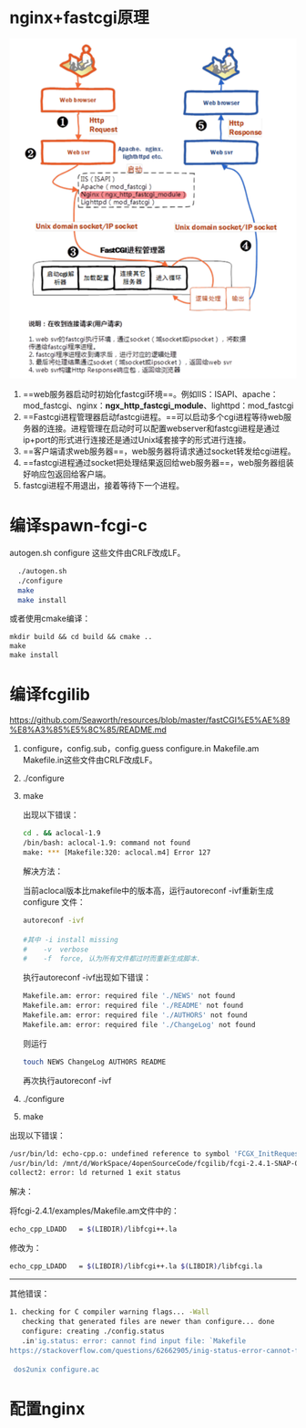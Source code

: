 # nginx+fastcgi原理

![image-20230228211304779](image/image-20230228211304779.png)

1. ==web服务器启动时初始化fastcgi环境==。例如IIS：ISAPI、apache：mod_fastcgi、nginx：**ngx_http_fastcgi_module**、lighttpd：mod_fastcgi
2. ==Fastcgi进程管理器启动fastcgi进程。==可以启动多个cgi进程等待web服务器的连接。进程管理在启动时可以配置webserver和fastcgi进程是通过ip+port的形式进行连接还是通过Unix域套接字的形式进行连接。
3. ==客户端请求web服务器==，web服务器将请求通过socket转发给cgi进程。
4. ==fastcgi进程通过socket把处理结果返回给web服务器==，web服务器组装好响应包返回给客户端。
5. fastcgi进程不用退出，接着等待下一个进程。

# 编译spawn-fcgi-c

autogen.sh configure 这些文件由CRLF改成LF。

```bash
  ./autogen.sh
  ./configure
  make
  make install
```

或者使用cmake编译：

```
mkdir build && cd build && cmake .. 
make
make install
```



# 编译fcgilib

https://github.com/Seaworth/resources/blob/master/fastCGI%E5%AE%89%E8%A3%85%E5%8C%85/README.md

1. configure，config.sub，config.guess configure.in Makefile.am Makefile.in这些文件由CRLF改成LF。

2. ./configure

3. make

   出现以下错误：

   ```bash
   cd . && aclocal-1.9
   /bin/bash: aclocal-1.9: command not found
   make: *** [Makefile:320: aclocal.m4] Error 127
   ```

   解决方法：

   当前aclocal版本比makefile中的版本高，运行autoreconf -ivf重新生成configure 文件：

   ```bash
   autoreconf -ivf
   
   #其中 -i install missing
   #    -v  verbose
   #    -f  force, 认为所有文件都过时而重新生成脚本.
   ```
   
   执行autoreconf -ivf出现如下错误：
   
   ```bash
   Makefile.am: error: required file './NEWS' not found
   Makefile.am: error: required file './README' not found
   Makefile.am: error: required file './AUTHORS' not found
   Makefile.am: error: required file './ChangeLog' not found
   ```
   
   则运行
   
	```bash
	touch NEWS ChangeLog AUTHORS README
	```
	
	再次执行autoreconf -ivf
	
4. ./configure 

5. make

  出现以下错误：

  ```bash
  /usr/bin/ld: echo-cpp.o: undefined reference to symbol 'FCGX_InitRequest'
  /usr/bin/ld: /mnt/d/WorkSpace/4openSourceCode/fcgilib/fcgi-2.4.1-SNAP-0910052249/libfcgi/.libs/libfcgi.so.0: error adding symbols: DSO missing from command line
  collect2: error: ld returned 1 exit status
  ```

  解决：

  将fcgi-2.4.1/examples/Makefile.am文件中的：

  ```bash
echo_cpp_LDADD   = $(LIBDIR)/libfcgi++.la
  ```

  修改为：

  ```bash
echo_cpp_LDADD   = $(LIBDIR)/libfcgi++.la $(LIBDIR)/libfcgi.la
  ```

-------------------------

其他错误：

```bash
1. checking for C compiler warning flags... -Wall
   checking that generated files are newer than configure... done
   configure: creating ./config.status
   .in'ig.status: error: cannot find input file: `Makefile
https://stackoverflow.com/questions/62662905/inig-status-error-cannot-find-input-file-makefile/68999840

 dos2unix configure.ac
```



# 配置nginx

